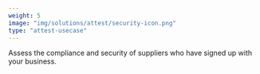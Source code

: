 ```yaml
---
weight: 5
image: "img/solutions/attest/security-icon.png"
type: "attest-usecase"
---
```

Assess the compliance and security of suppliers who have signed up with your business.
